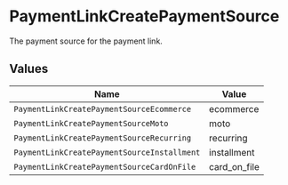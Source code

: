 # PaymentLinkCreatePaymentSource

The payment source for the payment link.


## Values

| Name                                        | Value                                       |
| ------------------------------------------- | ------------------------------------------- |
| `PaymentLinkCreatePaymentSourceEcommerce`   | ecommerce                                   |
| `PaymentLinkCreatePaymentSourceMoto`        | moto                                        |
| `PaymentLinkCreatePaymentSourceRecurring`   | recurring                                   |
| `PaymentLinkCreatePaymentSourceInstallment` | installment                                 |
| `PaymentLinkCreatePaymentSourceCardOnFile`  | card_on_file                                |